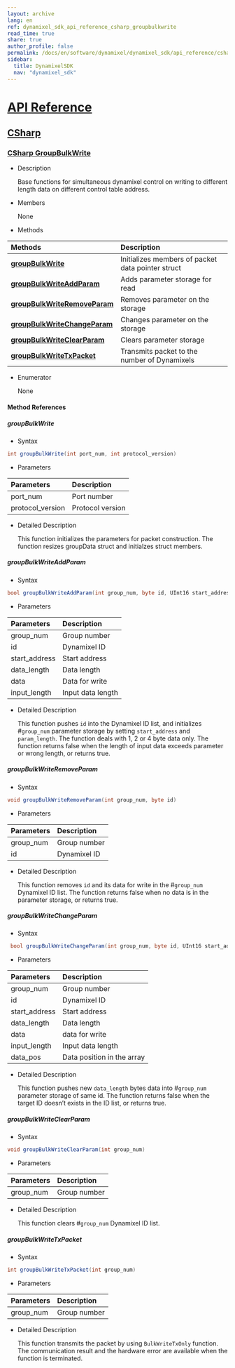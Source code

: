 ```yaml
---
layout: archive
lang: en
ref: dynamixel_sdk_api_reference_csharp_groupbulkwrite
read_time: true
share: true
author_profile: false
permalink: /docs/en/software/dynamixel/dynamixel_sdk/api_reference/csharp/csharp_groupbulkwrite/
sidebar:
  title: DynamixelSDK
  nav: "dynamixel_sdk"
---
```


<div style="counter-reset: h1 4"></div>
<div style="counter-reset: h2 2"></div>
<div style="counter-reset: h3 4"></div>

# [API Reference](#api-reference)

## [CSharp](#csharp)

### [CSharp GroupBulkWrite](#csharp-groupbulkwrite)

- Description

  Base functions for simultaneous dynamixel control on writing to different length data on different control table address.

- Members

  None


- Methods

| Methods                                                     | Description                                       |
|:------------------------------------------------------------|:--------------------------------------------------|
| **[groupBulkWrite](#groupbulkwrite)**                       | Initializes members of packet data pointer struct |
| **[groupBulkWriteAddParam](#groupbulkwriteaddparam)**       | Adds parameter storage for read                   |
| **[groupBulkWriteRemoveParam](#groupbulkwriteremoveparam)** | Removes parameter on the storage                  |
| **[groupBulkWriteChangeParam](#groupbulkwritechangeparam)** | Changes parameter on the storage                  |
| **[groupBulkWriteClearParam](#groupbulkwriteclearparam)**   | Clears parameter storage                          |
| **[groupBulkWriteTxPacket](#groupbulkwritetxpacket)**       | Transmits packet to the number of Dynamixels      |

- Enumerator

  None

#### Method References

##### groupBulkWrite
- Syntax
``` cs
int groupBulkWrite(int port_num, int protocol_version)
```
- Parameters

| Parameters       | Description      |
|:-----------------|:-----------------|
| port_num         | Port number      |
| protocol_version | Protocol version |

- Detailed Description

   This function initializes the parameters for packet construction. The function resizes groupData struct and initialzes struct members.

##### groupBulkWriteAddParam
- Syntax
``` cs
bool groupBulkWriteAddParam(int group_num, byte id, UInt16 start_address, UInt16 data_length, UInt32 data, UInt16 input_length)
```
- Parameters

| Parameters    | Description       |
|:--------------|:------------------|
| group_num     | Group number      |
| id            | Dynamixel ID      |
| start_address | Start address     |
| data_length   | Data length       |
| data          | Data for write    |
| input_length  | Input data length |

- Detailed Description

    This function pushes `id` into the Dynamixel ID list, and initializes #`group_num` parameter storage by setting `start_address` and `param_length`. The function deals with 1, 2 or 4 byte data only. The function returns false when the length of input data exceeds parameter or wrong length, or returns true.   


##### groupBulkWriteRemoveParam
- Syntax
``` cs
void groupBulkWriteRemoveParam(int group_num, byte id)
```
- Parameters

| Parameters | Description  |
|:-----------|:-------------|
| group_num  | Group number |
| id         | Dynamixel ID |

- Detailed Description

   This function removes `id` and its data for write in the #`group_num` Dynamixel ID list. The function returns false when no data is in the parameter storage, or returns true.


##### groupBulkWriteChangeParam
- Syntax
``` cs
 bool groupBulkWriteChangeParam(int group_num, byte id, UInt16 start_address, UInt16 data_length, UInt32 data, UInt16 input_length, UInt16 data_pos)
```
- Parameters

| Parameters    | Description                |
|:--------------|:---------------------------|
| group_num     | Group number               |
| id            | Dynamixel ID               |
| start_address | Start address              |
| data_length   | Data length                |
| data          | data for write             |
| input_length  | Input data length          |
| data_pos      | Data position in the array |

- Detailed Description

   This function pushes new `data_length` bytes data into #`group_num` parameter storage of same id. The function returns false when the target ID doesn’t exists in the ID list, or returns true.

##### groupBulkWriteClearParam
- Syntax
``` cs
void groupBulkWriteClearParam(int group_num)
```
- Parameters

| Parameters | Description  |
|:-----------|:-------------|
| group_num  | Group number |

- Detailed Description

   This function clears #`group_num` Dynamixel ID list.


##### groupBulkWriteTxPacket
- Syntax
``` cs
int groupBulkWriteTxPacket(int group_num)
```
- Parameters

| Parameters | Description  |
|:-----------|:-------------|
| group_num  | Group number |

- Detailed Description

   This function transmits the packet by using `BulkWriteTxOnly` function. The communication result and the hardware error are available when the function is terminated.
